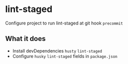 # lint-staged

Configure project to run lint-staged at git hook `precommit`

## What it does

- Install devDependencies `husty` `lint-staged`
- Configure `husky` `lint-staged` fields in `package.json`
